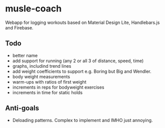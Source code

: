 # musle-coach

Webapp for logging workouts based on Material Design Lite, Handlebars.js and Firebase. 



## Todo

* better name
* add support for running (any 2 or all 3 of distance, speed, time)
* graphs, includind trend lines 
* add weight coefficients to support e.g. Boring but Big and Wendler.
* body weight measurements
* warm-ups with ratios of first weight
* increments in reps for bodyweight exercises
* increments in time for static holds

## Anti-goals

* Deloading patterns. Complex to implement and IMHO just annoying.